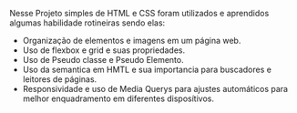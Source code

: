 Nesse Projeto simples de HTML e CSS foram utilizados e aprendidos algumas habilidade rotineiras sendo elas:

- Organização de elementos e imagens em um página web.
- Uso de flexbox e grid e suas propriedades.
- Uso de Pseudo classe e Pseudo Elemento.
- Uso da semantica em HMTL e sua importancia para buscadores e leitores de páginas.
- Responsividade e uso de Media Querys para ajustes automáticos para melhor enquadramento em diferentes disposítivos.
